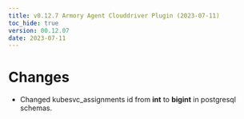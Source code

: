 ```yaml
---
title: v0.12.7 Armory Agent Clouddriver Plugin (2023-07-11)
toc_hide: true
version: 00.12.07
date: 2023-07-11
---
```


# Changes
- Changed kubesvc_assignments id from **int** to **bigint** in postgresql schemas.
